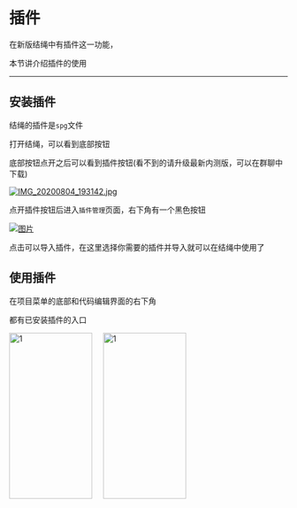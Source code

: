 # 插件
在新版结绳中有插件这一功能，

本节讲介绍插件的使用
***

## 安装插件

结绳的插件是`spg`文件

打开结绳，可以看到底部按钮

底部按钮点开之后可以看到插件按钮(看不到的请升级最新内测版，可以在群聊中下载)

[![IMG_20200804_193142.jpg](https://img.maocdn.cn/img/2020/08/04/IMG_20200804_193142.jpg)](https://img.maocdn.cn/img/2020/08/04/IMG_20200804_193142.jpg)


点开插件按钮后进入`插件管理`页面，右下角有一个黑色按钮

[![图片](https://img.maocdn.cn/img/2020/08/04/IMG_20200804_193426.jpg)](https://img.maocdn.cn/img/2020/08/04/IMG_20200804_193426.jpg)

点击可以导入插件，在这里选择你需要的插件并导入就可以在结绳中使用了


## 使用插件

在项目菜单的底部和代码编辑界面的右下角

都有已安装插件的入口

<img src="https://img.maocdn.cn/img/2020/08/12/52aec58f9e045e44.jpg" alt="1" width="150" height="300">&nbsp;&nbsp;&nbsp;&nbsp;
<img src="https://img.maocdn.cn/img/2020/08/12/4f3432f5c194af94.jpg" alt="1" width="150" height="300">






</br>